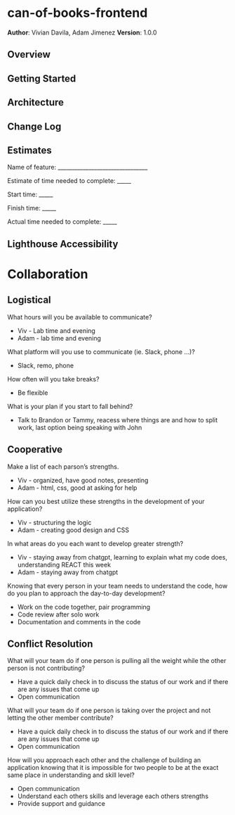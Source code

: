 # can-of-books-frontend

**Author**: Vivian Davila, Adam Jimenez
**Version**: 1.0.0 

## Overview
<!-- Provide a high level overview of what this application is and why you are building it, beyond the fact that it's an assignment for this class. (i.e. What's your problem domain?) -->

## Getting Started
<!-- What are the steps that a user must take in order to build this app on their own machine and get it running? -->

## Architecture
<!-- Provide a detailed description of the application design. What technologies (languages, libraries, etc) you're using, and any other relevant design information. -->

## Change Log
<!-- Use this area to document the iterative changes made to your application as each feature is successfully implemented. Use time stamps. Here's an example:

01-01-2001 4:59pm - Application now has a fully-functional express server, with a GET route for the location resource. -->

## Estimates
<!-- See below -->
Name of feature: ________________________________

Estimate of time needed to complete: _____

Start time: _____

Finish time: _____

Actual time needed to complete: _____

## Lighthouse Accessibility

# Collaboration
## Logistical
What hours will you be available to communicate?
- Viv - Lab time and evening
- Adam - lab time and evening

What platform will you use to communicate (ie. Slack, phone …)?
- Slack, remo, phone 

How often will you take breaks?
- Be flexible

What is your plan if you start to fall behind?
- Talk to Brandon or Tammy, reacess where things are and how to split work, last option being speaking with John

## Cooperative
Make a list of each parson’s strengths.
- Viv - organized, have good notes, presenting
- Adam - html, css, good at asking for help

How can you best utilize these strengths in the development of your application?
- Viv - structuring the logic
- Adam - creating good design and CSS

In what areas do you each want to develop greater strength?
- Viv - staying away from chatgpt, learning to explain what my code does, understanding REACT this week
- Adam - staying away from chatgpt

Knowing that every person in your team needs to understand the code, how do you plan to approach the day-to-day development?
- Work on the code together, pair programming
- Code review after solo work 
- Documentation and comments in the code

## Conflict Resolution
What will your team do if one person is pulling all the weight while the other person is not contributing?
- Have a quick daily check in to discuss the status of our work and if there are any issues that come up
- Open communication

What will your team do if one person is taking over the project and not letting the other member contribute?
- Have a quick daily check in to discuss the status of our work and if there are any issues that come up
- Open communication

How will you approach each other and the challenge of building an application knowing that it is impossible for two people to be at the exact same place in understanding and skill level?
- Open communication
- Understand each others skills and leverage each others strengths
- Provide support and guidance